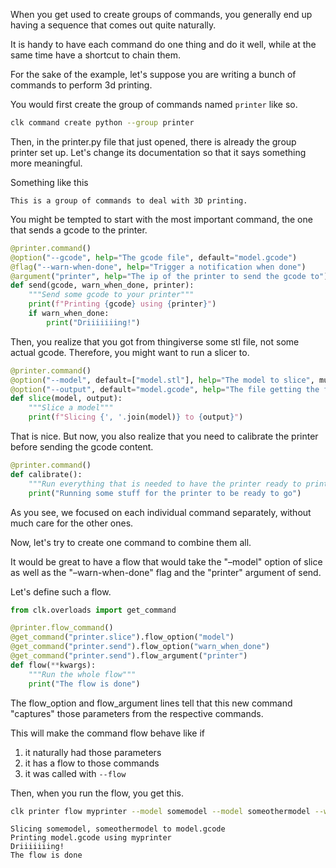 When you get used to create groups of commands, you generally end up having a sequence that comes out quite naturally.

It is handy to have each command do one thing and do it well, while at the same time have a shortcut to chain them.

For the sake of the example, let's suppose you are writing a bunch of commands to perform 3d printing.

You would first create the group of commands named `printer` like so.

```bash
clk command create python --group printer 
```

Then, in the printer.py file that just opened, there is already the group printer set up. Let's change its documentation so that it says something more meaningful.

Something like this

    This is a group of commands to deal with 3D printing.

You might be tempted to start with the most important command, the one that sends a gcode to the printer.

```python
@printer.command()
@option("--gcode", help="The gcode file", default="model.gcode")
@flag("--warn-when-done", help="Trigger a notification when done")
@argument("printer", help="The ip of the printer to send the gcode to")
def send(gcode, warn_when_done, printer):
    """Send some gcode to your printer"""
    print(f"Printing {gcode} using {printer}")
    if warn_when_done:
        print("Driiiiiiing!")
```

Then, you realize that you got from thingiverse some stl file, not some actual gcode. Therefore, you might want to run a slicer to.

```python
@printer.command()
@option("--model", default=["model.stl"], help="The model to slice", multiple=True)
@option("--output", default="model.gcode", help="The file getting the final gcode")
def slice(model, output):
    """Slice a model"""
    print(f"Slicing {', '.join(model)} to {output}")
```

That is nice. But now, you also realize that you need to calibrate the printer before sending the gcode content.

```python
@printer.command()
def calibrate():
    """Run everything that is needed to have the printer ready to print"""
    print("Running some stuff for the printer to be ready to go")
```

As you see, we focused on each individual command separately, without much care for the other ones.

Now, let's try to create one command to combine them all.

It would be great to have a flow that would take the "&#x2013;model" option of slice as well as the "&#x2013;warn-when-done" flag and the "printer" argument of send.

Let's define such a flow.

```python
from clk.overloads import get_command

@printer.flow_command()
@get_command("printer.slice").flow_option("model")
@get_command("printer.send").flow_option("warn_when_done")
@get_command("printer.send").flow_argument("printer")
def flow(**kwargs):
    """Run the whole flow"""
    print("The flow is done")
```

The flow\_option and flow\_argument lines tell that this new command "captures" those parameters from the respective commands.

This will make the command flow behave like if

1.  it naturally had those parameters
2.  it has a flow to those commands
3.  it was called with `--flow`

Then, when you run the flow, you get this.

```bash
clk printer flow myprinter --model somemodel --model someothermodel --warn-when-done
```

    Slicing somemodel, someothermodel to model.gcode
    Printing model.gcode using myprinter
    Driiiiiiing!
    The flow is done